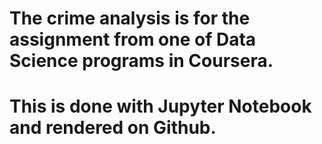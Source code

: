 # The crime analysis is for the assignment from one of Data Science programs in Coursera. 
# This is done with Jupyter Notebook and rendered on Github. 
